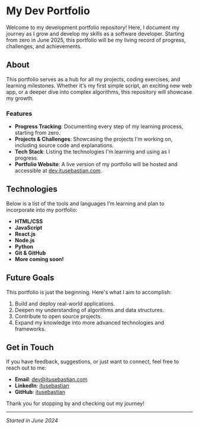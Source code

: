 # My Dev Portfolio

Welcome to my development portfolio repository! Here, I document my journey as I grow and develop my skills as a software developer. Starting from zero in June 2025, this portfolio will be my living record of progress, challenges, and achievements.

## About

This portfolio serves as a hub for all my projects, coding exercises, and learning milestones. Whether it's my first simple script, an exciting new web app, or a deeper dive into complex algorithms, this repository will showcase my growth.

### Features

- **Progress Tracking**: Documenting every step of my learning process, starting from zero.
- **Projects & Challenges**: Showcasing the projects I'm working on, including source code and explanations.
- **Tech Stack**: Listing the technologies I'm learning and using as I progress.
- **Portfolio Website**: A live version of my portfolio will be hosted and accessible at [dev.itusebastian.com](https://dev.itusebastian.com).

## Technologies

Below is a list of the tools and languages I’m learning and plan to incorporate into my portfolio:

- **HTML/CSS**
- **JavaScript**
- **React.js**
- **Node.js**
- **Python**
- **Git & GitHub**
- **More coming soon!**

## Future Goals

This portfolio is just the beginning. Here's what I aim to accomplish:

1. Build and deploy real-world applications.
2. Deepen my understanding of algorithms and data structures.
3. Contribute to open source projects.
4. Expand my knowledge into more advanced technologies and frameworks.

## Get in Touch

If you have feedback, suggestions, or just want to connect, feel free to reach out to me:

- **Email**: dev@itusebastian.com
- **LinkedIn**: [itusebastian](https://www.linkedin.com/in/itusebastian)
- **GitHub**: [itusebastian](https://github.com/itusebastian)

Thank you for stopping by and checking out my journey!

---
_Started in June 2024_

